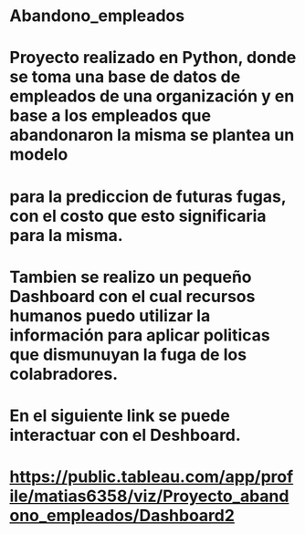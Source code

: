 # Abandono_empleados
# Proyecto realizado en Python, donde se toma una base de datos de empleados de una organización y en base a los empleados que abandonaron la misma se plantea un modelo
# para la prediccion de futuras  fugas, con el costo que esto significaria para la misma. 
# Tambien se realizo un pequeño Dashboard con el cual recursos humanos puedo utilizar la información para aplicar politicas que dismunuyan la fuga de los colabradores.
# En el siguiente link se puede interactuar con el Deshboard.
# https://public.tableau.com/app/profile/matias6358/viz/Proyecto_abandono_empleados/Dashboard2
